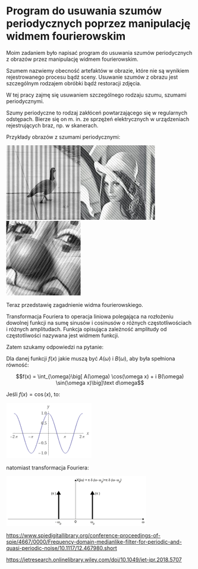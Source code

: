 # Program do usuwania szumów periodycznych poprzez manipulację widmem fourierowskim

Moim zadaniem było napisać program do usuwania szumów periodycznych z obrazów przez manipulację widmem fourierowskim.

Szumem nazwiemy obecność artefaktów w obrazie, które nie są wynikiem rejestrowanego procesu bądź sceny. Usuwanie szumów z obrazu jest szczególnym rodzajem obróbki bądź restoracji zdjęcia.

W tej pracy zajmę się usuwaniem szczególnego rodzaju szumu, szumami periodycznymi.

Szumy periodyczne to rodzaj zakłóceń powtarzającego się w regularnych odstępach. Bierze się on m. in. ze sprzężeń elektrycznych w urządzeniach rejestrujących braz, np. w skanerach.

Przykłady obrazów z szumami periodycznymi:

<img src="images/goose-periodic.jpg" width="200"/><img src="images/lena-periodic.jpg" width="200"/><img src="images/clown-periodic.jpg" width="200">

Teraz przedstawię zagadnienie widma fourierowskiego. 

Transformacja Fouriera to operacja liniowa polegająca na rozłożeniu dowolnej funkcji na sumę sinusów i cosinusów o różnych częstotliwościach i różnych amplitudach. Funkcja opisująca zależność amplitudy od częstotliwości nazywana jest widmem funkcji.

Zatem szukamy odpowiedzi na pytanie:

Dla danej funkcji $f(x)$ jakie muszą być $A(\omega)$ i $B(\omega)$, aby była spełniona równość:

$$f(x) = \int_{\omega}\big[ A(\omega) \cos(\omega x) + i B(\omega) \sin(\omega x)\big]\text d\omega$$


Jeśli $f(x) = \cos(x)$, to:

![](images/cosx.png)

natomiast transformacja Fouriera:

![](images/cosx_fourier.png)



https://www.spiedigitallibrary.org/conference-proceedings-of-spie/4667/0000/Frequency-domain-medianlike-filter-for-periodic-and-quasi-periodic-noise/10.1117/12.467980.short

https://ietresearch.onlinelibrary.wiley.com/doi/10.1049/iet-ipr.2018.5707